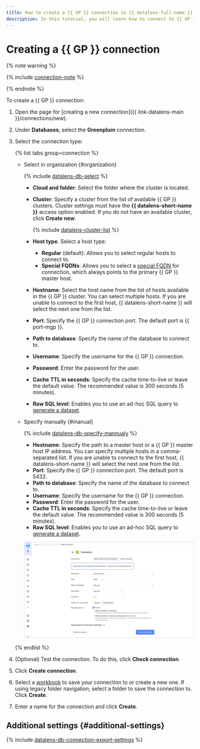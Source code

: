 ```yaml
---
title: How to create a {{ GP }} connection in {{ datalens-full-name }}
description: In this tutorial, you will learn how to connect to {{ GP }} in {{ datalens-full-name }}.
---
```


# Creating a {{ GP }} connection



{% note warning %}

{% include [connection-note](../../../_includes/datalens/datalens-connection-note.md) %}

{% endnote %}


To create a {{ GP }} connection:

1. Open the page for [creating a new connection]({{ link-datalens-main }}/connections/new).
1. Under **Databases**, select the **Greenplum** connection.


1. Select the connection type:

   {% list tabs group=connection %}

   - Select in organization {#organization}

     {% include [datalens-db-select](../../../_includes/datalens/datalens-db-select.md) %}

     * **Cloud and folder**: Select the folder where the cluster is located.
     * **Cluster**: Specify a cluster from the list of available {{ GP }} clusters. Cluster settings must have the **{{ datalens-short-name }}** access option enabled. If you do not have an available cluster, click **Create new**.

       {% include [datalens-cluster-list](../../../_includes/datalens/datalens-cluster-list.md) %}

     * **Host type**. Select a host type:
       
       * **Regular** (default): Allows you to select regular hosts to connect to.
       * **Special FQDNs**: Allows you to select a [special FQDN](../../../managed-greenplum/operations/connect.md#fqdn-master) for connection, which always points to the primary {{ GP }} master host.

     * **Hostname**: Select the host name from the list of hosts available in the {{ GP }} cluster. You can select multiple hosts. If you are unable to connect to the first host, {{ datalens-short-name }} will select the next one from the list.
     * **Port**: Specify the {{ GP }} connection port. The default port is {{ port-mgp }}.
     * **Path to database**: Specify the name of the database to connect to.
     * **Username**: Specify the username for the {{ GP }} connection.
     * **Password**: Enter the password for the user.
     * **Cache TTL in seconds**: Specify the cache time-to-live or leave the default value. The recommended value is 300 seconds (5 minutes).
     * **Raw SQL level**: Enables you to use an ad-hoc SQL query to [generate a dataset](../../dataset/settings.md#sql-request-in-datatset).

   - Specify manually {#manual}

     {% include [datalens-db-specify-mannualy](../../../_includes/datalens/datalens-db-specify-mannualy.md) %}

      * **Hostname**: Specify the path to a master host or a {{ GP }} master host IP address. You can specify multiple hosts in a comma-separated list. If you are unable to connect to the first host, {{ datalens-short-name }} will select the next one from the list.
      * **Port**: Specify the {{ GP }} connection port. The default port is 5432.
      * **Path to database**: Specify the name of the database to connect to.
      * **Username**: Specify the username for the {{ GP }} connection.
      * **Password**: Enter the password for the user.
      * **Cache TTL in seconds**: Specify the cache time-to-live or leave the default value. The recommended value is 300 seconds (5 minutes).
      * **Raw SQL level**: Enables you to use an ad-hoc SQL query to [generate a dataset](../../dataset/settings.md#sql-request-in-datatset).

      ![image](../../../_assets/datalens/operations/connection/connection-greenplum.png)

   {% endlist %}


1. (Optional) Test the connection. To do this, click **Check connection**.
1. Click **Create connection**.


1. Select a [workbook](../../workbooks-collections/index.md) to save your connection to or create a new one. If using legacy folder navigation, select a folder to save the connection to. Click **Create**.


1. Enter a name for the connection and click **Create**.



## Additional settings {#additional-settings}

{% include [datalens-db-connection-export-settings](../../../_includes/datalens/operations/datalens-db-connection-export-settings.md) %}
